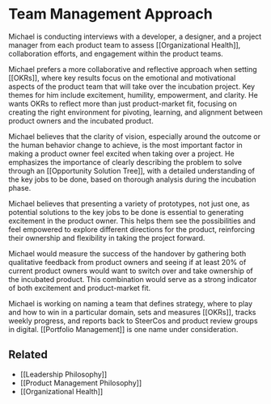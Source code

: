# Team Management Approach

Michael is conducting interviews with a developer, a designer, and a project manager from each product team to assess [[Organizational Health]], collaboration efforts, and engagement within the product teams.

Michael prefers a more collaborative and reflective approach when setting [[OKRs]], where key results focus on the emotional and motivational aspects of the product team that will take over the incubation project. Key themes for him include excitement, humility, empowerment, and clarity. He wants OKRs to reflect more than just product-market fit, focusing on creating the right environment for pivoting, learning, and alignment between product owners and the incubated product.

Michael believes that the clarity of vision, especially around the outcome or the human behavior change to achieve, is the most important factor in making a product owner feel excited when taking over a project. He emphasizes the importance of clearly describing the problem to solve through an [[Opportunity Solution Tree]], with a detailed understanding of the key jobs to be done, based on thorough analysis during the incubation phase.

Michael believes that presenting a variety of prototypes, not just one, as potential solutions to the key jobs to be done is essential to generating excitement in the product owner. This helps them see the possibilities and feel empowered to explore different directions for the product, reinforcing their ownership and flexibility in taking the project forward.

Michael would measure the success of the handover by gathering both qualitative feedback from product owners and seeing if at least 20% of current product owners would want to switch over and take ownership of the incubated product. This combination would serve as a strong indicator of both excitement and product-market fit.

Michael is working on naming a team that defines strategy, where to play and how to win in a particular domain, sets and measures [[OKRs]], tracks weekly progress, and reports back to SteerCos and product review groups in digital. [[Portfolio Management]] is one name under consideration.

## Related
- [[Leadership Philosophy]]
- [[Product Management Philosophy]]
- [[Organizational Health]]